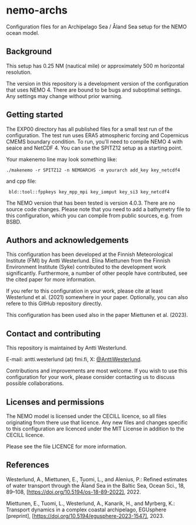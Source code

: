# nemo-archs

Configuration files for an Archipelago Sea / Åland Sea setup for the NEMO ocean model.

## Background

This setup has 0.25 NM (nautical mile) or approximately 500 m horizontal resolution.

The version in this repository is a development version of the configuration that uses NEMO 4.
There are bound to be bugs and suboptimal settings. Any settings may change without prior warning.

## Getting started

The EXP00 directory has all published files for a small test run of the configuration.
The test run uses ERA5 atmospheric forcing and Copernicus CMEMS boundary condition.
To run, you'll need to compile NEMO 4 with seaice and NetCDF 4. You can use the SPITZ12
setup as a starting point.

Your makenemo line may look something like:
```
./makenemo -r SPITZ12 -n NEMOARCHS -m yourarch add_key key_netcdf4
```

and cpp file:
```
 bld::tool::fppkeys key_mpp_mpi key_iomput key_si3 key_netcdf4
```

The NEMO version that has been tested is version 4.0.3. There are no source code changes. Please note
that you need to add a bathymetry file to this configuration, which you can compile from public sources,
e.g. from BSBD.

## Authors and acknowledgements

This configuration has been developed at the Finnish Meteorological Institute (FMI) by
Antti Westerlund. Elina Miettunen from the Finnish Environment Institute (Syke) contributed to the 
development work significantly. Furthermore, a number of other people have contributed, 
see the cited paper for more information.

If you refer to this configuration in your work, please cite at least Westerlund et al. (2021) somewhere in your paper. Optionally, you can also refere to this GitHub repository directly.

This configuration has been used also in the paper Miettunen et al. (2023).


## Contact and contributing

This repository is maintained by Antti Westerlund.

E-mail: antti.westerlund (at) fmi.fi, X: [@AnttiWesterlund](https://twitter.com/AnttiWesterlund).

Contributions and improvements are most welcome. If you wish to use this configuration for your work,
please consider contacting us to discuss possible collaborations.

## Licenses and permissions

The NEMO model is licensed under the CECILL licence, so all files originating from there use that licence.
Any new files and changes specific to this configuration are licenced under the MIT License in addition
to the CECILL licence.

Please see the file LICENCE for more information.

## References

Westerlund, A., Miettunen, E., Tuomi, L., and Alenius, P.: Refined estimates of water transport through the Åland Sea in the Baltic Sea, Ocean Sci., 18, 89–108, [https://doi.org/10.5194/os-18-89-2022], 2022. 

Miettunen, E., Tuomi, L., Westerlund, A., Kanarik, H., and Myrberg, K.: Transport dynamics in a complex coastal archipelago, EGUsphere \[preprint\], [https://doi.org/10.5194/egusphere-2023-1547], 2023. 



